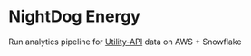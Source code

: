 #  NightDog Energy

Run analytics pipeline for [Utility-API](https://utilityapi.com/) data on AWS + Snowflake

